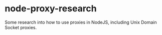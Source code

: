 # node-proxy-research
Some research into how to use proxies in NodeJS, including Unix Domain Socket proxies.
